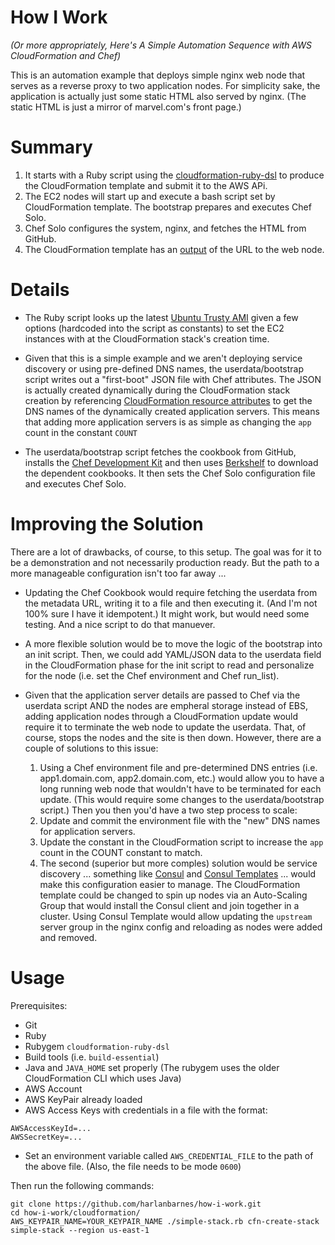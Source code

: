 # How I Work

*(Or more appropriately, Here's A Simple Automation Sequence with AWS CloudFormation and Chef)*

This is an automation example that deploys simple nginx web node that serves as a reverse proxy to two application nodes. For simplicity sake, the application is actually just some static HTML also served by nginx. (The static HTML is just a mirror of marvel.com's front page.)

# Summary

1. It starts with a Ruby script using the [cloudformation-ruby-dsl](https://github.com/bazaarvoice/cloudformation-ruby-dsl) to produce the CloudFormation template and submit it to the AWS APi.
2. The EC2 nodes will start up and execute a bash script set by CloudFormation template. The bootstrap prepares and executes Chef Solo.
3. Chef Solo configures the system, nginx, and fetches the HTML from GitHub.
4. The CloudFormation template has an [output](http://docs.aws.amazon.com/AWSCloudFormation/latest/UserGuide/outputs-section-structure.html) of the URL to the web node.

# Details

* The Ruby script looks up the latest [Ubuntu Trusty AMI](https://cloud-images.ubuntu.com/query/trusty/server/released.txt) given a few options (hardcoded into the script as constants) to set the EC2 instances with at the CloudFormation stack's creation time.

* Given that this is a simple example and we aren't deploying service discovery or using pre-defined DNS names, the userdata/bootstrap script writes out a "first-boot" JSON file with Chef attributes. The JSON is actually created dynamically during the CloudFormation stack creation by referencing [CloudFormation resource attributes](http://docs.aws.amazon.com/AWSCloudFormation/latest/UserGuide/intrinsic-function-reference-getatt.html) to get the DNS names of the dynamically created application servers. This means that adding more application servers is as simple as changing the `app` count in the constant `COUNT`

* The userdata/bootstrap script fetches the cookbook from GitHub, installs the [Chef Development Kit](https://downloads.chef.io/chef-dk/) and then uses [Berkshelf](http://berkshelf.com/) to download the dependent cookbooks. It then sets the Chef Solo configuration file and executes Chef Solo.

# Improving the Solution

There are a lot of drawbacks, of course, to this setup. The goal was for it to be a demonstration and not necessarily production ready. But the path to a more manageable configuration isn't too far away ...

* Updating the Chef Cookbook would require fetching the userdata from the metadata URL, writing it to a file and then executing it. (And I'm not 100% sure I have it idempotent.) It might work, but would need some testing. And a nice script to do that manuever.

* A more flexible solution would be to move the logic of the bootstrap into an init script. Then, we could add YAML/JSON data to the userdata field in the CloudFormation phase for the init script to read and personalize for the node (i.e. set the Chef environment and Chef run_list).

* Given that the application server details are passed to Chef via the userdata script AND the nodes are empheral storage instead of EBS, adding application nodes through a CloudFormation update would require it to terminate the web node to update the userdata. That, of course, stops the nodes and the site is then down. However, there are a couple of solutions to this issue:
  1. Using a Chef environment file and pre-determined DNS entries (i.e. app1.domain.com, app2.domain.com, etc.) would allow you to have a long running web node that wouldn't have to be terminated for each update. (This would require some changes to the userdata/bootstrap script.) Then you then you'd have a two step process to scale:
    1. Update and commit the environment file with the "new" DNS names for application servers.
    2. Update the constant in the CloudFormation script to increase the `app` count in the COUNT constant to match.
  2. The second (superior but more comples) solution would be service discovery ... something like [Consul](https://www.consul.io/) and [Consul Templates](https://github.com/hashicorp/consul-template) ... would make this configuration easier to manage. The CloudFormation template could be changed to spin up nodes via an Auto-Scaling Group that would install the Consul client and join together in a cluster. Using Consul Template would allow updating the `upstream` server group in the nginx config and reloading as nodes were added and removed.

# Usage

Prerequisites:

* Git
* Ruby
* Rubygem `cloudformation-ruby-dsl`
* Build tools (i.e. `build-essential`)
* Java and `JAVA_HOME` set properly (The rubygem uses the older CloudFormation CLI which uses Java)
* AWS Account
* AWS KeyPair already loaded
* AWS Access Keys with credentials in a file with the format:
```
AWSAccessKeyId=...
AWSSecretKey=...
```
* Set an environment variable called `AWS_CREDENTIAL_FILE` to the path of the above file. (Also, the file needs to be mode `0600`)

Then run the following commands:

```
git clone https://github.com/harlanbarnes/how-i-work.git
cd how-i-work/cloudformation/
AWS_KEYPAIR_NAME=YOUR_KEYPAIR_NAME ./simple-stack.rb cfn-create-stack simple-stack --region us-east-1
```
